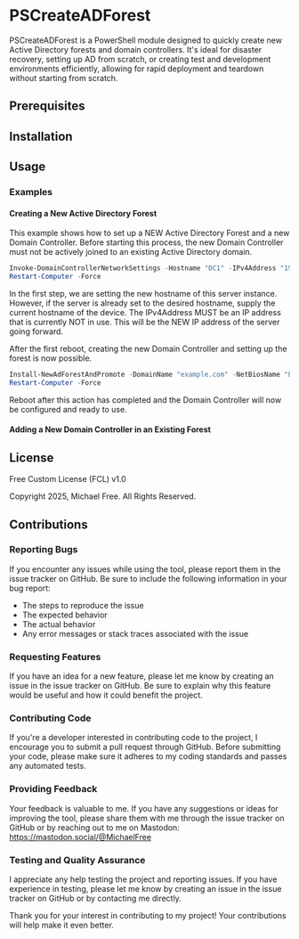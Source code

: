 # PSCreateADForest

PSCreateADForest is a PowerShell module designed to quickly create new Active Directory forests and domain controllers. It's ideal for disaster recovery, setting up AD from scratch, or creating test and development environments efficiently, allowing for rapid deployment and teardown without starting from scratch.

## Prerequisites

## Installation

## Usage

### Examples

#### Creating a New Active Directory Forest

This example shows how to set up a NEW Active Directory Forest and a new Domain Controller. Before starting this process, the new Domain Controller must not be actively joined to an existing Active Directory domain.

```powershell
Invoke-DomainControllerNetworkSettings -Hostname "DC1" -IPv4Address "192.168.1.10" -IPv4Prefix 24 -IPv4Gateway "192.168.1.1" -IPv4DNS "8.8.8.8"
Restart-Computer -Force
```
In the first step, we are setting the new hostname of this server instance. However, if the server is already set to the desired hostname, supply the current hostname of the device. The IPv4Address MUST be an IP address that is currently NOT in use.  This will be the NEW IP address of the server going forward.

After the first reboot, creating the new Domain Controller and setting up the forest is now possible.

```powershell
Install-NewAdForestAndPromote -DomainName "example.com" -NetBiosName "EXAMPLE" -Mode "Win2012"
Restart-Computer -Force
```

Reboot after this action has completed and the Domain Controller will now be configured and ready to use.


#### Adding a New Domain Controller in an Existing Forest

## License

Free Custom License (FCL) v1.0

Copyright 2025, Michael Free. All Rights Reserved.

## Contributions

### Reporting Bugs

If you encounter any issues while using the tool, please report them in the issue tracker on GitHub. Be sure to include the following information in your bug report:

- The steps to reproduce the issue
- The expected behavior
- The actual behavior
- Any error messages or stack traces associated with the issue

### Requesting Features

If you have an idea for a new feature, please let me know by creating an issue in the issue tracker on GitHub. Be sure to explain why this feature would be useful and how it could benefit the project.

### Contributing Code

If you're a developer interested in contributing code to the project, I encourage you to submit a pull request through GitHub. Before submitting your code, please make sure it adheres to my coding standards and passes any automated tests.

### Providing Feedback

Your feedback is valuable to me. If you have any suggestions or ideas for improving the tool, please share them with me through the issue tracker on GitHub or by reaching out to me on Mastodon: https://mastodon.social/@MichaelFree

### Testing and Quality Assurance

I appreciate any help testing the project and reporting issues. If you have experience in testing, please let me know by creating an issue in the issue tracker on GitHub or by contacting me directly.

Thank you for your interest in contributing to my project! Your contributions will help make it even better.
